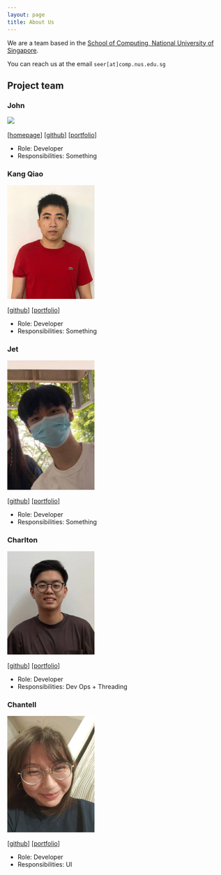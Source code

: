 ```yaml
---
layout: page
title: About Us
---
```


We are a team based in the [School of Computing, National University of Singapore](http://www.comp.nus.edu.sg).

You can reach us at the email `seer[at]comp.nus.edu.sg`

## Project team

### John

<img src="images/johnrhimawan.png" width="200px">

[[homepage](http://www.comp.nus.edu.sg/~damithch)]
[[github](https://github.com/johnrhimawan)]
[[portfolio](team/johndoe.md)]

* Role: Developer
* Responsibilities: Something

### Kang Qiao

<img src="images/kangqiao322.png" width="200px">

[[github](https://github.com/kangqiao322)]
[[portfolio](team/johndoe.md)]

* Role: Developer
* Responsibilities: Something

### Jet

<img src="images/jetlfj.png" width="200px">

[[github](http://github.com/jetlfj)] [[portfolio](team/jetlfj.md)]

* Role: Developer
* Responsibilities: Something

### Charlton

<img src="images/bigcrushes.png" width="200px">

[[github](http://github.com/bigcrushes)]
[[portfolio](team/johndoe.md)]

* Role: Developer
* Responsibilities: Dev Ops + Threading

### Chantell

<img src="images/chantellyu.png" width="200px">

[[github](http://github.com/chantellyu)]
[[portfolio](team/johndoe.md)]

* Role: Developer
* Responsibilities: UI
